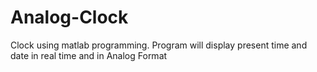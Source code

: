 Analog-Clock
============
Clock using matlab programming. Program will display present time and date in real time and in Analog Format
